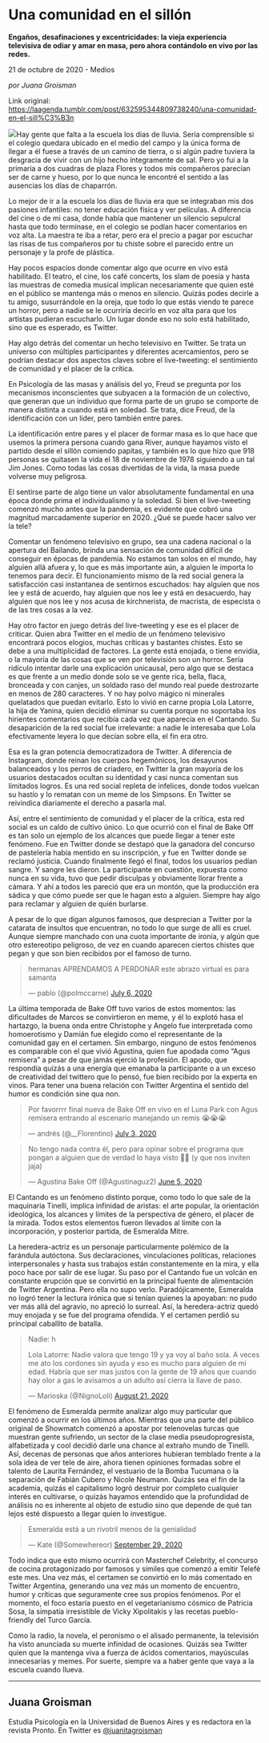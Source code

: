 # Una comunidad en el sillón

**Engaños, desafinaciones y excentricidades: la vieja experiencia televisiva de odiar y amar en masa, pero ahora contándolo en vivo por las redes.**

21 de octubre de 2020 - Medios

_por Juana Groisman_

Link original: https://laagenda.tumblr.com/post/632595344809738240/una-comunidad-en-el-sill%C3%B3n

![](https://64.media.tumblr.com/9ba836560c22eb14b652e73b97b9ca29/e8f9f96e5b3b202b-cb/s500x750/d70a03c46464b6ba49ae15edc00aea5b3b398663.jpg)Hay gente que falta a la escuela los días de lluvia. Sería comprensible si el colegio quedara ubicado en el medio del campo y la única forma de llegar a él fuese a través de un camino de tierra, o si algún padre tuviera la desgracia de vivir con un hijo hecho íntegramente de sal. Pero yo fui a la primaria a dos cuadras de plaza Flores y todos mis compañeros parecían ser de carne y hueso, por lo que nunca le encontré el sentido a las ausencias los días de chaparrón.


Lo mejor de ir a la escuela los días de lluvia era que se integraban mis dos pasiones infantiles: no tener educación física y ver películas. A diferencia del cine o de mi casa, donde había que mantener un silencio sepulcral hasta que todo terminase, en el colegio se podían hacer comentarios en voz alta. La maestra te iba a retar, pero era el precio a pagar por escuchar las risas de tus compañeros por tu chiste sobre el parecido entre un personaje y la profe de plástica.


Hay pocos espacios donde comentar algo que ocurre en vivo está habilitado. El teatro, el cine, los café concerts, los slam de poesía y hasta las muestras de comedia musical implican necesariamente que quien esté en el público se mantenga más o menos en silencio. Quizás podes decirle a tu amigo, susurrándole en la oreja, que todo lo que estás viendo te parece un horror, pero a nadie se le ocurriría decirlo en voz alta para que los artistas pudieran escucharlo. Un lugar donde eso no solo está habilitado, sino que es esperado, es Twitter.


Hay algo detrás del comentar un hecho televisivo en Twitter. Se trata un universo con múltiples participantes y diferentes acercamientos, pero se podrían destacar dos aspectos claves sobre el live-tweeting: el sentimiento de comunidad y el placer de la crítica.


En Psicología de las masas y análisis del yo, Freud se pregunta por los mecanismos inconscientes que subyacen a la formación de un colectivo, que generan que un individuo que forma parte de un grupo se comporte de manera distinta a cuando está en soledad. Se trata, dice Freud, de la identificación con un líder, pero también entre pares.


La identificación entre pares y el placer de formar masa es lo que hace que usemos la primera persona cuando gana River, aunque hayamos visto el partido desde el sillón comiendo papitas, y también es lo que hizo que 918 personas se quitasen la vida el 18 de noviembre de 1978 siguiendo a un tal Jim Jones. Como todas las cosas divertidas de la vida, la masa puede volverse muy peligrosa.


El sentirse parte de algo tiene un valor absolutamente fundamental en una época donde prima el individualismo y la soledad. Si bien el live-tweeting comenzó mucho antes que la pandemia, es evidente que cobró una magnitud marcadamente superior en 2020. ¿Qué se puede hacer salvo ver la tele? 


Comentar un fenómeno televisivo en grupo, sea una cadena nacional o la apertura del Bailando, brinda una sensación de comunidad difícil de conseguir en épocas de pandemia. No estamos tan solos en el mundo, hay alguien allá afuera y, lo que es más importante aún, a alguien le importa lo tenemos para decir. El funcionamiento mismo de la red social genera la satisfacción casi instantanea de sentirnos escuchados: hay alguien que nos lee y está de acuerdo, hay alguien que nos lee y está en desacuerdo, hay alguien que nos lee y nos acusa de kirchnerista, de macrista, de especista o de las tres cosas a la vez.


Hay otro factor en juego detrás del live-tweeting y ese es el placer de criticar. Quien abra Twitter en el medio de un fenómeno televisivo encontrará pocos elogios, muchas críticas y bastantes chistes. Esto se debe a una multiplicidad de factores. La gente está enojada, o tiene envidia, o la mayoría de las cosas que se ven por televisión son un horror. Sería ridículo intentar darle una explicación unicausal, pero algo que se destaca es que frente a un medio donde solo se ve gente rica, bella, flaca, bronceada y con canjes, un soldado raso del mundo real puede destrozarte en menos de 280 caracteres. Y no hay polvo mágico ni minerales quelatados que puedan evitarlo. Esto lo vivió en carne propia Lola Latorre, la hija de Yanina, quien decidió eliminar su cuenta porque no soportaba los hirientes comentarios que recibía cada vez que aparecía en el Cantando. Su desaparición de la red social fue irrelevante: a nadie le interesaba que Lola efectivamente leyera lo que decían sobre ella, el fin era otro.

Esa es la gran potencia democratizadora de Twitter. A diferencia de Instagram, donde reinan los cuerpos hegemónicos, los desayunos balanceados y los perros de criadero, en Twitter la gran mayoría de los usuarios destacados ocultan su identidad y casi nunca comentan sus limitados logros. Es una red social repleta de infelices, donde todos vuelcan su hastío y lo rematan con un meme de los Simpsons. En Twitter se reivindica diariamente el derecho a pasarla mal. 


Así, entre el sentimiento de comunidad y el placer de la crítica, esta red social es un caldo de cultivo único. Lo que ocurrió con el final de Bake Off es tan solo un ejemplo de los alcances que puede llegar a tener este fenómeno. Fue en Twitter donde se destapó que la ganadora del concurso de pastelería había mentido en su inscripción, y fue en Twitter donde se reclamó justicia. Cuando finalmente llegó el final, todos los usuarios pedían sangre. Y sangre les dieron. La participante en cuestión, expuesta como nunca en su vida, tuvo que pedir disculpas y obviamente llorar frente a cámara. Y ahí a todos les pareció que era un montón, que la producción era sádica y que cómo puede ser que le hagan esto a alguien. Siempre hay algo para reclamar y alguien de quién burlarse.


A pesar de lo que digan algunos famosos, que desprecian a Twitter por la catarata de insultos que encuentran, no todo lo que surge de allí es cruel. Aunque siempre manchado con una cuota importante de ironía, y algún que otro estereotipo peligroso, de vez en cuando aparecen ciertos chistes que pegan y que son bien recibidos por el famoso de turno. 



> hermanas APRENDAMOS A PERDONAR este abrazo virtual es para samanta
> 
> — pablo (@polmccarne) [July 6, 2020](https://twitter.com/polmccarne/status/1279972458267914242?ref_src=twsrc%5Etfw)

La última temporada de Bake Off tuvo varios de estos momentos: las dificultades de Marcos se convirtieron en meme, y él lo explotó hasa el hartazgo, la buena onda entre Christophe y Angelo fue interpretada como homoerotismo y Damián fue elegido como el representante de la comunidad gay en el certamen. Sin embargo, ninguno de estos fenómenos es comparable con el que vivió Agustina, quien fue apodada como “Agus remisera” a pesar de que jamás ejerció la profesión. El apodo, que respondía quizás a una energía que emanaba la participante o a un exceso de creatividad del twittero que lo pensó, fue bien recibido por la experta en vinos. Para tener una buena relación con Twitter Argentina el sentido del humor es condición sine qua non.



> Por favorrrr final nueva de Bake Off en vivo en el Luna Park con Agus remisera entrando al escenario manejando un remis 😭😭😭
> 
> — andrés (@\_\_Florentino) [July 3, 2020](https://twitter.com/__Florentino/status/1279140750622633984?ref_src=twsrc%5Etfw)


> No tengo nada contra él, pero para opinar sobre el programa que pongan a alguien que de verdad lo haya visto 🤷‍♀️ (y que nos inviten jaja)
> 
> — Agustina Bake Off (@Agustinaguz2) [June 5, 2020](https://twitter.com/Agustinaguz2/status/1268883309096062976?ref_src=twsrc%5Etfw)

El Cantando es un fenómeno distinto porque, como todo lo que sale de la maquinaria Tinelli, implica infinidad de aristas: el arte popular, la orientación ideológica, los alcances y límites de la perspectiva de género, el placer de la mirada. Todos estos elementos fueron llevados al límite con la incorporación, y posterior partida, de Esmeralda Mitre.


La heredera-actriz es un personaje particularmente polémico de la farándula autóctona. Sus declaraciones, vinculaciones políticas, relaciones interpersonales y hasta sus trabajos están constantemente en la mira, y ella poco hace por salir de ese lugar. Su paso por el Cantando fue un volcán en constante erupción que se convirtió en la principal fuente de alimentación de Twitter Argentina. Pero ella no supo verlo. Paradójicamente, Esmeralda no logró tener la lectura irónica que si tenían quienes la apoyaban: no pudo ver más allá del agravio, no apreció lo surreal. Así, la heredera-actriz quedó muy enojada y se fue del programa ofendida. Y el certamen perdió su principal caballito de batalla.



> Nadie: h  
>   
> Lola Latorre: Nadie valora que tengo 19 y ya voy al baño sola. A veces me ato los cordones sin ayuda y eso es mucho para alguien de mi edad. Habría que ser mas justos con la gente de 19 años que cuando hay olor a gas le avisamos a un adulto así cierra la llave de paso.
> 
> — Marioska (@NignoLoli) [August 21, 2020](https://twitter.com/NignoLoli/status/1296885979060621317?ref_src=twsrc%5Etfw)

El fenómeno de Esmeralda permite analizar algo muy particular que comenzó a ocurrir en los últimos años. Mientras que una parte del público original de Showmatch comenzó a apostar por telenovelas turcas que muestran gente sufriendo, un sector de la clase media pseudoprogresista, alfabetizada y cool decidió darle una chance al extraño mundo de Tinelli. Así, decenas de personas que años anteriores hubieran temblado frente a la sola idea de ver tele de aire, ahora tienen opiniones formadas sobre el talento de Laurita Fernández, el vestuario de la Bomba Tucumana o la separación de Fabián Cubero y Nicole Neumann. Quizás sea el fin de la academia, quizás el capitalismo logró destruir por completo cualquier interés en cultivarse, o quizás hayamos entendido que la profundidad de análisis no es inherente al objeto de estudio sino que depende de qué tan lejos esté dispuesto a llegar quien lo investigue.



> Esmeralda está a un rivotril menos de la genialidad
> 
> — Kate (@Somewhereor) [September 29, 2020](https://twitter.com/Somewhereor/status/1310767796830298112?ref_src=twsrc%5Etfw)

Todo indica que esto mismo ocurrirá con Masterchef Celebrity, el concurso de cocina protagonizado por famosos y símiles que comenzó a emitir Telefé este mes. Una vez más, el certamen se convirtió en lo más comentado en Twitter Argentina, generando una vez más un momento de encuentro, humor y críticas que seguramente cree sus propios fenómenos. Por el momento, el foco estaría puesto en el vegetarianismo cósmico de Patricia Sosa, la simpatía irresistible de Vicky Xipolitakis y las recetas pueblo-friendly del Turco García.


Como la radio, la novela, el peronismo o el alisado permanente, la televisión ha visto anunciada su muerte infinidad de ocasiones. Quizás sea Twitter quien que la mantenga viva a fuerza de ácidos comentarios, mayúsculas innecesarias y memes. Por suerte, siempre va a haber gente que vaya a la escuela cuando llueva. 




---

 Juana Groisman
---------------

 Estudia Psicología en la Universidad de Buenos Aires y es redactora en la revista Pronto. En Twitter es [@juanitagroisman](https://twitter.com/juanitagroisman) 

